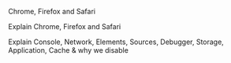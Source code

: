 Chrome, Firefox and Safari

Explain Chrome, Firefox and Safari

Explain Console, Network, Elements, Sources, Debugger, Storage, Application, Cache & why we disable

